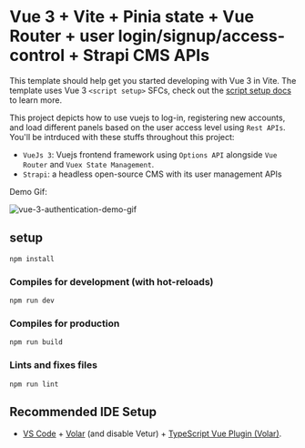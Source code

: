 # Vue 3 + Vite + Pinia state + Vue Router + user login/signup/access-control + Strapi CMS APIs

This template should help get you started developing with Vue 3 in Vite. The template uses Vue 3 `<script setup>` SFCs, check out the [script setup docs](https://v3.vuejs.org/api/sfc-script-setup.html#sfc-script-setup) to learn more.

This project depicts how to use vuejs to log-in, registering new accounts, and load different panels based on the user access level using `Rest APIs`. You'll be intrduced with these stuffs throughout this project:
 - `VueJs 3`: Vuejs frontend framework using `Options API` alongside `Vue Router` and `Vuex State Management`.
 - `Strapi`: a headless open-source CMS with its user management APIs

Demo Gif:

![vue-3-authentication-demo-gif](demo.gif)
## setup
```
npm install
```

### Compiles for development (with hot-reloads)
```
npm run dev
```

### Compiles for production
```
npm run build
```

### Lints and fixes files
```
npm run lint
```


## Recommended IDE Setup

- [VS Code](https://code.visualstudio.com/) + [Volar](https://marketplace.visualstudio.com/items?itemName=Vue.volar) (and disable Vetur) + [TypeScript Vue Plugin (Volar)](https://marketplace.visualstudio.com/items?itemName=Vue.vscode-typescript-vue-plugin).

